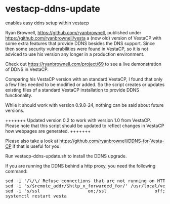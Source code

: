 # vestacp-ddns-update
enables easy ddns setup within vestacp

Ryan Brownell, https://github.com/ryanbrownell, published under https://github.com/ryanbrownell/vesta a (now old) version 
of VestaCP with some extra features that provide DDNS besides the DNS support. Since then some security vulnerabilities 
were found in VestaCP, so it is not adviced to use his version any longer in a production environment.

Check out https://ryanbrownell.com/project/69 to see a live demonstration of DDNS in VestaCP.

Comparing his VestaCP version with an standard VestaCP, I found that only a few files needed to be modified or added. So
the script creates or updates existing files of a standard VestaCP installation to provide DDNS functionality.

While it should work with version 0.9.8-24, nothing can be said about future versions.

+++++++
Updated version 0.2 to work with version 1.0 from VestaCP. Please note that this script should be updated to reflect changes in VestaCP how webpages are generated.
+++++++

Please also take a look at https://github.com/ryanbrownell/DDNS-for-Vesta-CP if that is useful for you.

Run vestacp-ddns-update.sh to install the DDNS upgrade.

If you are running the DDNS behind a http proxy, you need the following command:


<pre>
sed -i '/\/\/ Refuse connections that are not running on HTTPS/,+6d' /usr/local/vesta/web/ddns/index.php
sed -i 's/$remote_addr/$http_x_forwarded_for/' /usr/local/vesta/nginx/conf/nginx.conf
sed -i 's/ssl                  on;/ssl                  off;/' /usr/local/vesta/nginx/conf/nginx.conf
systemctl restart vesta
</pre>
